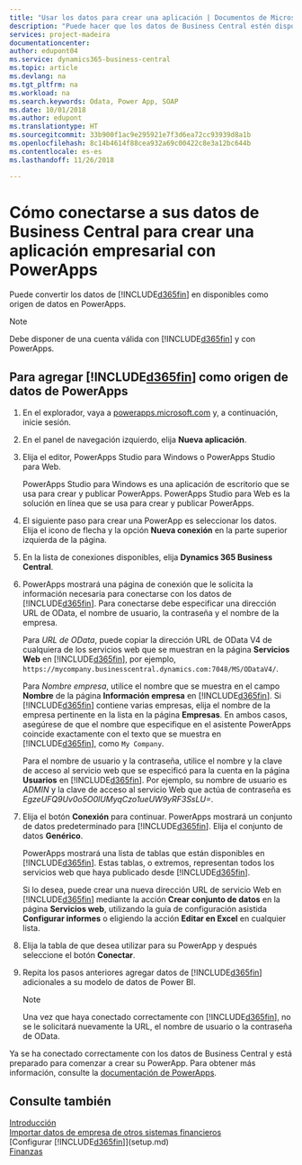 ```yaml
---
title: "Usar los datos para crear una aplicación | Documentos de Microsoft"
description: "Puede hacer que los datos de Business Central estén disponibles como un origen de datos y especificar una URL de OData de sus servicios web para crear una aplicación empresarial con PowerApps."
services: project-madeira
documentationcenter: 
author: edupont04
ms.service: dynamics365-business-central
ms.topic: article
ms.devlang: na
ms.tgt_pltfrm: na
ms.workload: na
ms.search.keywords: Odata, Power App, SOAP
ms.date: 10/01/2018
ms.author: edupont
ms.translationtype: HT
ms.sourcegitcommit: 33b900f1ac9e295921e7f3d6ea72cc93939d8a1b
ms.openlocfilehash: 8c14b4614f88cea932a69c00422c8e3a12bc644b
ms.contentlocale: es-es
ms.lasthandoff: 11/26/2018

---
```

# <a name="connecting-to-your-business-central-data-to-build-a-business-app-using-powerapps"></a>Cómo conectarse a sus datos de Business Central para crear una aplicación empresarial con PowerApps
Puede convertir los datos de [!INCLUDE[d365fin](includes/d365fin_md.md)] en disponibles como origen de datos en PowerApps.  

> [!NOTE]  
>   Debe disponer de una cuenta válida con [!INCLUDE[d365fin](includes/d365fin_md.md)] y con PowerApps.  

## <a name="to-add-included365finincludesd365finmdmd-as-a-data-source-in-powerapps"></a>Para agregar [!INCLUDE[d365fin](includes/d365fin_md.md)] como origen de datos de PowerApps
1. En el explorador, vaya a [powerapps.microsoft.com](https://powerapps.microsoft.com/en-us/) y, a continuación, inicie sesión.
2. En el panel de navegación izquierdo, elija **Nueva aplicación**.
3. Elija el editor, PowerApps Studio para Windows o PowerApps Studio para Web.

   PowerApps Studio para Windows es una aplicación de escritorio que se usa para crear y publicar PowerApps. PowerApps Studio para Web es la solución en línea que se usa para crear y publicar PowerApps.
4. El siguiente paso para crear una PowerApp es seleccionar los datos. Elija el icono de flecha y la opción **Nueva conexión** en la parte superior izquierda de la página.
5. En la lista de conexiones disponibles, elija **Dynamics 365 Business Central**.
6. PowerApps mostrará una página de conexión que le solicita la información necesaria para conectarse con los datos de [!INCLUDE[d365fin](includes/d365fin_md.md)]. Para conectarse debe especificar una dirección URL de OData, el nombre de usuario, la contraseña y el nombre de la empresa.

   Para *URL de OData*, puede copiar la dirección URL de OData V4 de cualquiera de los servicios web que se muestran en la página **Servicios Web** en [!INCLUDE[d365fin](includes/d365fin_md.md)], por ejemplo, `https://mycompany.businesscentral.dynamics.com:7048/MS/ODataV4/`.  

   Para *Nombre empresa*, utilice el nombre que se muestra en el campo **Nombre** de la página **Información empresa** en [!INCLUDE[d365fin](includes/d365fin_md.md)]. Si [!INCLUDE[d365fin](includes/d365fin_md.md)] contiene varias empresas, elija el nombre de la empresa pertinente en la lista en la página **Empresas**. En ambos casos, asegúrese de que el nombre que especifique en el asistente PowerApps coincide exactamente con el texto que se muestra en [!INCLUDE[d365fin](includes/d365fin_md.md)], como `My Company`.

   Para el nombre de usuario y la contraseña, utilice el nombre y la clave de acceso al servicio web que se especificó para la cuenta en la página **Usuarios** en [!INCLUDE[d365fin](includes/d365fin_md.md)]. Por ejemplo, su nombre de usuario es *ADMIN* y la clave de acceso al servicio Web que actúa de contraseña es *EgzeUFQ9Uv0o5O0lUMyqCzo1ueUW9yRF3SsLU=*.
7. Elija el botón **Conexión** para continuar. PowerApps mostrará un conjunto de datos predeterminado para [!INCLUDE[d365fin](includes/d365fin_md.md)]. Elija el conjunto de datos **Genérico**.

   PowerApps mostrará una lista de tablas que están disponibles en [!INCLUDE[d365fin](includes/d365fin_md.md)]. Estas tablas, o extremos, representan todos los servicios web que haya publicado desde [!INCLUDE[d365fin](includes/d365fin_md.md)].

   Si lo desea, puede crear una nueva dirección URL de servicio Web en [!INCLUDE[d365fin](includes/d365fin_md.md)] mediante la acción **Crear conjunto de datos** en la página **Servicios web**, utilizando la guía de configuración asistida **Configurar informes** o eligiendo la acción **Editar en Excel** en cualquier lista.
8. Elija la tabla de que desea utilizar para su PowerApp y después seleccione el botón **Conectar**.
9. Repita los pasos anteriores agregar datos de [!INCLUDE[d365fin](includes/d365fin_md.md)] adicionales a su modelo de datos de Power BI.

   > [!NOTE]  
   >    Una vez que haya conectado correctamente con [!INCLUDE[d365fin](includes/d365fin_md.md)], no se le solicitará nuevamente la URL, el nombre de usuario o la contraseña de OData.

Ya se ha conectado correctamente con los datos de Business Central y está preparado para comenzar a crear su PowerApp. Para obtener más información, consulte la [documentación de PowerApps](https://powerapps.microsoft.com/tutorials/getting-started/).

## <a name="see-also"></a>Consulte también
[Introducción](product-get-started.md)  
[Importar datos de empresa de otros sistemas financieros](across-import-data-configuration-packages.md)  
[Configurar [!INCLUDE[d365fin](includes/d365fin_md.md)]](setup.md)  
[Finanzas](finance.md)  

